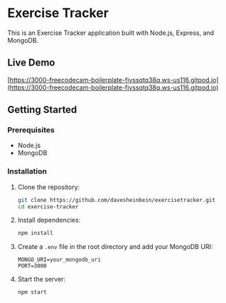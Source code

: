 # Exercise Tracker

This is an Exercise Tracker application built with Node.js,
Express, and MongoDB.

## Live Demo

[https://3000-freecodecam-boilerplate-fiyssqtq38q.ws-us116.gitpod.io](https://3000-freecodecam-boilerplate-fiyssqtq38q.ws-us116.gitpod.io)

## Getting Started

### Prerequisites

- Node.js
- MongoDB

### Installation

1. Clone the repository:

   ```sh
   git clone https://github.com/davesheinbein/exercisetracker.git
   cd exercise-tracker
   ```

2. Install dependencies:

   ```sh
   npm install
   ```

3. Create a `.env` file in the root directory and add your
   MongoDB URI:

   ```env
   MONGO_URI=your_mongodb_uri
   PORT=3000
   ```

4. Start the server:

   ```sh
   npm start
   ```
